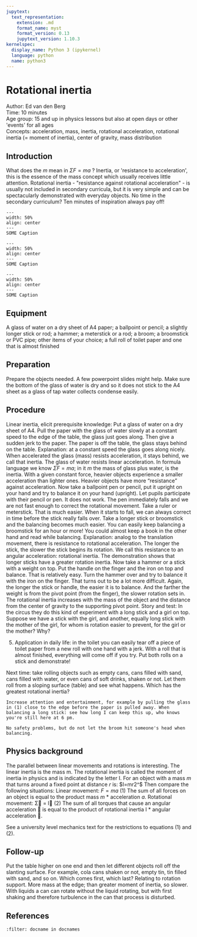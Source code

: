```yaml
---
jupytext:
  text_representation:
    extension: .md
    format_name: myst
    format_version: 0.13
    jupytext_version: 1.10.3
kernelspec:
  display_name: Python 3 (ipykernel)
  language: python
  name: python3
---
```


# Rotational inertia


Author:     Ed van den Berg\
Time:	  	  10 minutes\
Age group:	15 and up in physics lessons but also at open days or other 'events' for all ages\
Concepts:	  acceleration, mass, inertia, rotational acceleration, rotational inertia (= moment of inertia), center of gravity, mass distribution

## Introduction
What does the $m$ mean in $\Sigma F=ma$ ? Inertia, or 'resistance to acceleration', this is the essence of the mass concept which usually receives little attention. Rotational inertia - "resistance against rotational acceleration" - is usually not included in secondary curricula, but it is very simple and can be spectacularly demonstrated with everyday objects. No time in the secondary curriculum? Ten minutes of inspiration always pay off!

```{figure} demo12_figure1.jpg
---
width: 50%
align: center
---
SOME Caption
```

```{figure} demo12_figure2.jpg
---
width: 50%
align: center
---
SOME Caption
```

```{figure} demo12_figure3.jpg
---
width: 50%
align: center
---
SOME Caption
```
## Equipment
A glass of water on a dry sheet of A4 paper; a ballpoint or pencil; 
a slightly longer stick or rod; 
a hammer; 
a meterstick or a rod; 
a broom; 
a broomstick or PVC pipe; 
other items of your choice; 
a full roll of toilet paper and one that is almost finished

## Preparation
Prepare the objects needed. A few powerpoint slides might help. Make sure the bottom of the glass of water is dry and so it does not stick to the A4 sheet as a glass of tap water collects condense easily.

## Procedure
Linear inertia, elicit prerequisite knowledge: Put a glass of water on a dry sheet of A4. Pull the paper with the glass of water slowly at a constant speed to the edge of the table, the glass just goes along. Then give a sudden jerk to the paper. The paper is off the table, the glass stays behind on the table. Explanation: at a constant speed the glass goes along nicely. When accelerated the glass (mass) resists acceleration, it stays behind, we call that inertia. The glass of water resists linear acceleration. In formula language we know $\Sigma F=ma$; in it $m$ the mass of glass plus water, is the inertia. With a given constant force, heavier objects experience a smaller acceleration than lighter ones. Heavier objects have more “resistance” against acceleration.
Now take a ballpoint pen or pencil, put it upright on your hand and try to balance it on your hand (upright). Let pupils participate with their pencil or pen. It does not work. The pen immediately falls and we are not fast enough to correct the rotational movement. Take a ruler or meterstick. That is much easier. When it starts to fall, we can always correct in time before the stick really falls over. Take a longer stick or broomstick and the balancing becomes much easier. You can easily keep balancing a broomstick for an hour or more! You could almost keep a book in the other hand and read while balancing. Explanation: analog to the translation movement, there is resistance to rotational acceleration. The longer the stick, the slower the stick begins its rotation. We call this resistance to an angular acceleration: rotational inertia. The demonstration shows that longer sticks have a greater rotation inertia.
Now take a hammer or a stick with a weight on top. Put the handle on the finger and the iron on top and balance. That is relatively easy. Turn the hammer over and try to balance it with the iron on the finger. That turns out to be a lot more difficult. Again, the longer the stick or handle, the easier it is to balance. And the farther the weight is from the pivot point (from the finger), the slower rotation sets in. The rotational inertia increases with the mass of the object and the distance from the center of gravity to the supporting pivot point.
Story and test: In the circus they do this kind of experiment with a long stick and a girl on top. Suppose we have a stick with the girl, and another, equally long stick with the mother of the girl, for whom is rotation easier to prevent, for the girl or the mother? Why? 
  
5.	Application in daily life: in the toilet you can easily tear off a piece of toilet paper from a new roll with one hand with a jerk. With a roll that is almost finished, everything will come off if you try. Put both rolls on a stick and demonstrate!

Next time: take rolling objects such as empty cans, cans filled with sand, cans filled with water, or even cans of soft drinks, shaken or not. Let them roll from a sloping surface (table) and see what happens. Which has the greatest rotational inertia?

```{tip}
Increase attention and entertainment, for example by pulling the glass in (1) close to the edge before the paper is pulled away. When balancing a long stick: see how long I can keep this up, who knows you're still here at 6 pm.
```

```{warning}
No safety problems, but do not let the broom hit someone's head when balancing.
```

## Physics background
The parallel between linear movements and rotations is interesting. The linear inertia is the mass m. The rotational inertia is called the moment of inertia in physics and is indicated by the letter I. For an object with a mass $m$ that turns around a fixed point at distance $r$ is: $I=mr2^$
Then compare the following situations:
Linear movement:     $F = ma$	(1)
The sum of all forces on an object is equal to the product mass $m$ * acceleration $a$.
Rotational movement:  Σ = I  	(2)
The sum of all torques that cause an angular acceleration  is equal to the product of rotational inertia I * angular acceleration .

See a university level mechanics text for the restrictions to equations (1) and (2).

## Follow-up
Put the table higher on one end and then let different objects roll off the slanting surface. For example, cola cans shaken or not, empty tin, tin filled with sand, and so on. Which comes first, which last? Relating to rotation support. More mass at the edge; than greater moment of inertia, so slower. With liquids a can can rotate without the liquid rotating, but with first shaking and therefore turbulence in the can that process is disturbed.

## References
```{bibliography}
:filter: docname in docnames
```
